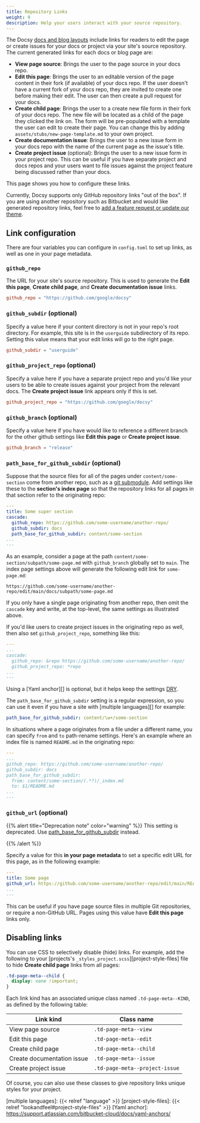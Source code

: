 ```yaml
---
title: Repository Links
weight: 9
description: Help your users interact with your source repository.
---
```


The Docsy [docs and blog layouts](/docs/adding-content/content/#adding-docs-and-blog-posts) include links for readers to edit the page or create issues for your docs or project via your site's source repository. The current generated links for each docs or blog page are:

- **View page source**: Brings the user to the page source in your docs repo.
- **Edit this page**: Brings the user to an editable version of the page content in their fork (if available) of your docs repo. If the user doesn't have a current fork of your docs repo, they are invited to create one before making their edit. The user can then create a pull request for your docs.
- **Create child page**: Brings the user to a create new file form in their fork of your docs repo. The new file will be located as a child of the page they clicked the link on. The form will be pre-populated with a template the user can edit to create their page. You can change this by adding `assets/stubs/new-page-template.md` to your own project.
- **Create documentation issue**: Brings the user to a new issue form in your docs repo with the name of the current page as the issue's title.
- **Create project issue** (optional): Brings the user to a new issue form in your project repo. This can be useful if you have separate project and docs repos and your users want to file issues against the project feature being discussed rather than your docs.

This page shows you how to configure these links.

Currently, Docsy supports only GitHub repository links "out of the box". If you are using another repository such as Bitbucket and would like generated repository links, feel free to [add a feature request or update our theme](/docs/contribution-guidelines/).

## Link configuration

There are four variables you can configure in `config.toml` to set up links, as well as one in your page metadata.

### `github_repo`

The URL for your site's source repository. This is used to generate the **Edit this page**, **Create child page**, and **Create documentation issue** links.

```toml
github_repo = "https://github.com/google/docsy"
```

### `github_subdir` (optional)

Specify a value here if your content directory is not in your repo's root directory. For example, this site is in the `userguide` subdirectory of its repo. Setting this value means that your edit links will go to the right page.

```toml
github_subdir = "userguide"
```

### `github_project_repo` (optional)

Specify a value here if you have a separate project repo and you'd like your users to be able to create issues against your project from the relevant docs. The **Create project issue** link appears only if this is set.

```toml
github_project_repo = "https://github.com/google/docsy"
```

### `github_branch` (optional)

Specify a value here if you have would like to reference a different branch for the other github settings like **Edit this page** or **Create project issue**.

```toml
github_branch = "release"
```

### `path_base_for_github_subdir` (optional)

Suppose that the source files for all of the pages under `content/some-section`
come from another repo, such as a [git submodule][git submodule]. Add settings like these to
the **section's index page** so that the repository links for all pages in that
section refer to the originating repo:

```yaml
---
title: Some super section
cascade:
  github_repo: https://github.com/some-username/another-repo/
  github_subdir: docs
  path_base_for_github_subdir: content/some-section
...
---
```

As an example, consider a page at the path
`content/some-section/subpath/some-page.md` with `github_branch` globally set to
`main`. The index page settings above will generate the following edit link for
`some-page.md`:

```nocode
https://github.com/some-username/another-repo/edit/main/docs/subpath/some-page.md
```

If you only have a single page originating from another repo, then omit the
`cascade` key and write, at the top-level, the same settings as illustrated
above.

If you'd like users to create project issues in the originating repo as well,
then also set `github_project_repo`, something like this:

```yaml
---
...
cascade:
  github_repo: &repo https://github.com/some-username/another-repo/
  github_project_repo: *repo
...
---
```

Using a [Yaml anchor][] is optional, but it helps keep the settings [DRY][DRY].

The `path_base_for_github_subdir` setting is a regular expression, so you can
use it even if you have a site with [multiple languages][] for example:

```yaml
path_base_for_github_subdir: content/\w+/some-section
```

In situations where a page originates from a file under a different name, you
can specify `from` and `to` path-rename settings. Here's an example where an
index file is named `README.md` in the originating repo:

```yaml
---
...
github_repo: https://github.com/some-username/another-repo/
github_subdir: docs
path_base_for_github_subdir:
  from: content/some-section/(.*?)/_index.md
  to: $1/README.md
...
---
```

### `github_url` (optional)

{{% alert title="Deprecation note" color="warning" %}}
This setting is deprecated. Use [path_base_for_github_subdir][path_base_for_github_subdir] instead.

[path_base_for_github_subdir]: #path_base_for_github_subdir-optional

{{% /alert %}}

Specify a value for this **in your page metadata** to set a specific edit URL for this page, as in the following example:

```yaml
---
title: Some page
github_url: https://github.com/some-username/another-repo/edit/main/README.md
...
---
```

This can be useful if you have page source files in multiple Git repositories,
or require a non-GitHub URL. Pages using this value have **Edit this page**
links only.

## Disabling links

You can use CSS to selectively disable (hide) links. For example, add the
following to your [projects's `_styles_project.scss`][project-style-files] file
to hide **Create child page** links from all pages:

```scss
.td-page-meta--child {
  display: none !important;
}
```

Each link kind has an associated unique class named `.td-page-meta--KIND`, as
defined by the following table:

| Link kind                  | Class name                     |
| -------------------------- | ------------------------------ |
| View page source           | `.td-page-meta--view`          |
| Edit this page             | `.td-page-meta--edit`          |
| Create child page          | `.td-page-meta--child`         |
| Create documentation issue | `.td-page-meta--issue`         |
| Create project issue       | `.td-page-meta--project-issue` |

Of course, you can also use these classes to give repository links unique styles
for your project.

[DRY]: https://en.wikipedia.org/wiki/Don%27t_repeat_yourself
[git submodule]: https://git-scm.com/book/en/v2/Git-Tools-Submodules

[multiple languages]: {{< relref "language" >}}
[project-style-files]: {{< relref "lookandfeel#project-style-files" >}}
[Yaml anchor]: https://support.atlassian.com/bitbucket-cloud/docs/yaml-anchors/
